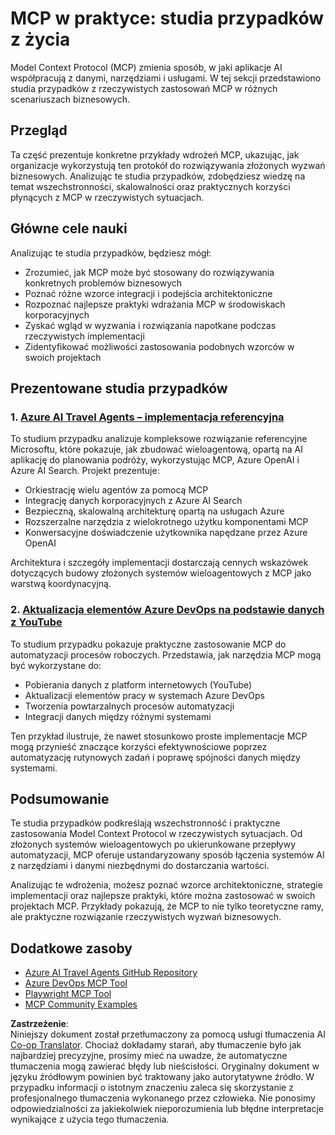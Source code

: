 <!--
CO_OP_TRANSLATOR_METADATA:
{
  "original_hash": "6c11b6162171abc895ed75d1e0f368a3",
  "translation_date": "2025-06-20T19:07:53+00:00",
  "source_file": "09-CaseStudy/README.md",
  "language_code": "pl"
}
-->
# MCP w praktyce: studia przypadków z życia

Model Context Protocol (MCP) zmienia sposób, w jaki aplikacje AI współpracują z danymi, narzędziami i usługami. W tej sekcji przedstawiono studia przypadków z rzeczywistych zastosowań MCP w różnych scenariuszach biznesowych.

## Przegląd

Ta część prezentuje konkretne przykłady wdrożeń MCP, ukazując, jak organizacje wykorzystują ten protokół do rozwiązywania złożonych wyzwań biznesowych. Analizując te studia przypadków, zdobędziesz wiedzę na temat wszechstronności, skalowalności oraz praktycznych korzyści płynących z MCP w rzeczywistych sytuacjach.

## Główne cele nauki

Analizując te studia przypadków, będziesz mógł:

- Zrozumieć, jak MCP może być stosowany do rozwiązywania konkretnych problemów biznesowych
- Poznać różne wzorce integracji i podejścia architektoniczne
- Rozpoznać najlepsze praktyki wdrażania MCP w środowiskach korporacyjnych
- Zyskać wgląd w wyzwania i rozwiązania napotkane podczas rzeczywistych implementacji
- Zidentyfikować możliwości zastosowania podobnych wzorców w swoich projektach

## Prezentowane studia przypadków

### 1. [Azure AI Travel Agents – implementacja referencyjna](./travelagentsample.md)

To studium przypadku analizuje kompleksowe rozwiązanie referencyjne Microsoftu, które pokazuje, jak zbudować wieloagentową, opartą na AI aplikację do planowania podróży, wykorzystując MCP, Azure OpenAI i Azure AI Search. Projekt prezentuje:

- Orkiestrację wielu agentów za pomocą MCP
- Integrację danych korporacyjnych z Azure AI Search
- Bezpieczną, skalowalną architekturę opartą na usługach Azure
- Rozszerzalne narzędzia z wielokrotnego użytku komponentami MCP
- Konwersacyjne doświadczenie użytkownika napędzane przez Azure OpenAI

Architektura i szczegóły implementacji dostarczają cennych wskazówek dotyczących budowy złożonych systemów wieloagentowych z MCP jako warstwą koordynacyjną.

### 2. [Aktualizacja elementów Azure DevOps na podstawie danych z YouTube](./UpdateADOItemsFromYT.md)

To studium przypadku pokazuje praktyczne zastosowanie MCP do automatyzacji procesów roboczych. Przedstawia, jak narzędzia MCP mogą być wykorzystane do:

- Pobierania danych z platform internetowych (YouTube)
- Aktualizacji elementów pracy w systemach Azure DevOps
- Tworzenia powtarzalnych procesów automatyzacji
- Integracji danych między różnymi systemami

Ten przykład ilustruje, że nawet stosunkowo proste implementacje MCP mogą przynieść znaczące korzyści efektywnościowe poprzez automatyzację rutynowych zadań i poprawę spójności danych między systemami.

## Podsumowanie

Te studia przypadków podkreślają wszechstronność i praktyczne zastosowania Model Context Protocol w rzeczywistych sytuacjach. Od złożonych systemów wieloagentowych po ukierunkowane przepływy automatyzacji, MCP oferuje ustandaryzowany sposób łączenia systemów AI z narzędziami i danymi niezbędnymi do dostarczania wartości.

Analizując te wdrożenia, możesz poznać wzorce architektoniczne, strategie implementacji oraz najlepsze praktyki, które można zastosować w swoich projektach MCP. Przykłady pokazują, że MCP to nie tylko teoretyczne ramy, ale praktyczne rozwiązanie rzeczywistych wyzwań biznesowych.

## Dodatkowe zasoby

- [Azure AI Travel Agents GitHub Repository](https://github.com/Azure-Samples/azure-ai-travel-agents)
- [Azure DevOps MCP Tool](https://github.com/microsoft/azure-devops-mcp)
- [Playwright MCP Tool](https://github.com/microsoft/playwright-mcp)
- [MCP Community Examples](https://github.com/microsoft/mcp)

**Zastrzeżenie**:  
Niniejszy dokument został przetłumaczony za pomocą usługi tłumaczenia AI [Co-op Translator](https://github.com/Azure/co-op-translator). Chociaż dokładamy starań, aby tłumaczenie było jak najbardziej precyzyjne, prosimy mieć na uwadze, że automatyczne tłumaczenia mogą zawierać błędy lub nieścisłości. Oryginalny dokument w języku źródłowym powinien być traktowany jako autorytatywne źródło. W przypadku informacji o istotnym znaczeniu zaleca się skorzystanie z profesjonalnego tłumaczenia wykonanego przez człowieka. Nie ponosimy odpowiedzialności za jakiekolwiek nieporozumienia lub błędne interpretacje wynikające z użycia tego tłumaczenia.
